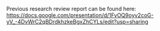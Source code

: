 Previous research review report can be found here: 
https://docs.google.com/presentation/d/1FvOQ9oyv2coG-yV_-4DvWrC2qBDrdkhzkeBgxZhCYLs/edit?usp=sharing
